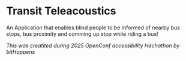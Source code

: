 # Transit Teleacoustics
An Application that enables blind people to be informed of nearby bus stops, bus proximity and comming up stop while riding a bus!

_This was creatited during 2025 OpenConf accessibility Hachathon by bitHappens_
